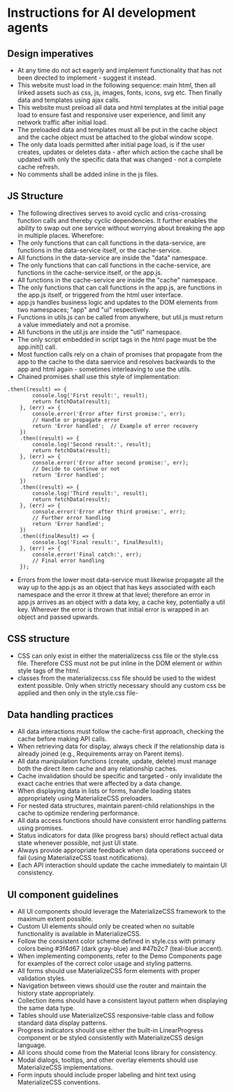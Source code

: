 # Instructions for AI development agents

## Design imperatives

- At any time do not act eagerly and implement functionality that has not been directed to implement - suggest it instead.
- This website must load in the following sequence: main html, then all linked assets such as css, js, images, fonts, icons, svg etc. Then finally data and templates using ajax calls.
- This website must preload all data and html templates at the initial page load to ensure fast and responsive user experience, and limit any network traffic after initial load.
- The preloaded data and templates must all be put in the cache object and the cache object must be attached to the global window scope.
- The only data loads permitted after initial page load, is if the user creates, updates or deletes data - after which action the cache shall be updated with only the specific data that was changed - not a complete cache refresh.
- No comments shall be added inline in the js files.


## JS Structure

- The following directives serves to avoid cyclic and criss-crossing function calls and thereby cyclic dependencies. It further enables the ability to swap out one service without worrying about breaking the app in multiple places. Wherefore:
- The only functions that can call functions in the data-service, are functions in the data-service itself, or the cache-service.
- All functions in the data-service are inside the "data" namespace.
- The only functions that can call functions in the cache-service, are functions in the cache-service itself, or the app.js.
- All functions in the cache-service are inside the "cache" namespace.
- The only functions that can call functions in the app.js, are functions in the app.js itself, or triggered from the html user interface.
- app.js handles business logic and updates to the DOM elements from two namespaces; "app" and "ui" respectively.
- Functions in utils.js can be called from anywhere, but util.js must return a value immediately and not a promise.
- All functions in the util.js are inside the "util" namespace.
- The only script embedded in script tags in the html page must be the app.init() call. 
- Most function calls rely on a chain of promises that propagate from the app to the cache to the data saervice and resolves backwards to the app and html again - sometimes interleaving to use the utils.
- Chained promises shall use this style of implementation: 
```
.then((result) => {
        console.log('First result:', result);
        return fetchData(result);
    }, (err) => {
        console.error('Error after first promise:', err);
        // Handle or propagate error
        return 'Error handled';  // Example of error recovery
    })
    .then((result) => {
        console.log('Second result:', result);
        return fetchData(result);
    }, (err) => {
        console.error('Error after second promise:', err);
        // Decide to continue or not
        return 'Error handled';
    })
    .then((result) => {
        console.log('Third result:', result);
        return fetchData(result);
    }, (err) => {
        console.error('Error after third promise:', err);
        // Further error handling
        return 'Error handled';
    })
    .then((finalResult) => {
        console.log('Final result:', finalResult);
    }, (err) => {
        console.error('Final catch:', err);
        // Final error handling
    });
```

- Errors from the lower most data-service must likewise propagate all the way up to the app.js as an object that has keys associated with each namespace and the error it threw at that level; therefore an error in app.js arrives as an object with a data key, a cache key, potentially a util key. Wherever the error is thrown that initial error is wrapped in an object and passed upwards.

## CSS structure

- CSS can only exist in either the materializecss css file or the style.css file. Therefore CSS must not be put inline in the DOM element or within style tags of the html.
- classes from the materializecss.css file should be used to the widest extent possible. Only when strictly necessary should any custom css be applied and then only in the style.css file-

## Data handling practices

- All data interactions must follow the cache-first approach, checking the cache before making API calls.
- When retrieving data for display, always check if the relationship data is already joined (e.g., Requirements array on Parent items).
- All data manipulation functions (create, update, delete) must manage both the direct item cache and any relationship caches.
- Cache invalidation should be specific and targeted - only invalidate the exact cache entries that were affected by a data change.
- When displaying data in lists or forms, handle loading states appropriately using MaterializeCSS preloaders.
- For nested data structures, maintain parent-child relationships in the cache to optimize rendering performance.
- All data access functions should have consistent error handling patterns using promises.
- Status indicators for data (like progress bars) should reflect actual data state whenever possible, not just UI state.
- Always provide appropriate feedback when data operations succeed or fail (using MaterializeCSS toast notifications).
- Each API interaction should update the cache immediately to maintain UI consistency.

## UI component guidelines

- All UI components should leverage the MaterializeCSS framework to the maximum extent possible.
- Custom UI elements should only be created when no suitable functionality is available in MaterializeCSS.
- Follow the consistent color scheme defined in style.css with primary colors being #3f4d67 (dark gray-blue) and #47b2c7 (teal-blue accent).
- When implementing components, refer to the Demo Components page for examples of the correct color usage and styling patterns.
- All forms should use MaterializeCSS form elements with proper validation styles.
- Navigation between views should use the router and maintain the history state appropriately.
- Collection items should have a consistent layout pattern when displaying the same data type.
- Tables should use MaterializeCSS responsive-table class and follow standard data display patterns.
- Progress indicators should use either the built-in LinearProgress component or be styled consistently with MaterializeCSS design language.
- All icons should come from the Material Icons library for consistency.
- Modal dialogs, tooltips, and other overlay elements should use MaterializeCSS implementations.
- Form inputs should include proper labeling and hint text using MaterializeCSS conventions.
